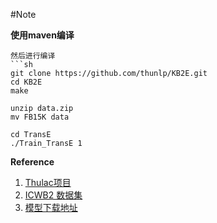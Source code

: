 
#Note

**使用maven编译**

```
然后进行编译
```sh
git clone https://github.com/thunlp/KB2E.git
cd KB2E
make

unzip data.zip
mv FB15K data

cd TransE
./Train_TransE 1
```




**Reference**

1. <a href="https://github.com/thunlp/THULAC-Java">Thulac项目</a>
2. <a href="http://sighan.cs.uchicago.edu/bakeoff2005/">ICWB2 数据集</a>
3. <a href="http://thulac.thunlp.org/sendMessage_v1_1">模型下载地址</a>
